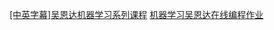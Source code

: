 [[中英字幕]吴恩达机器学习系列课程](https://www.bilibili.com/video/BV164411b7dx?spm_id_from=333.1007.top_right_bar_window_custom_collection.content.click)
[机器学习吴恩达在线编程作业](https://www.heywhale.com/home/column/5dd7524c83b6ff002c786fff)
